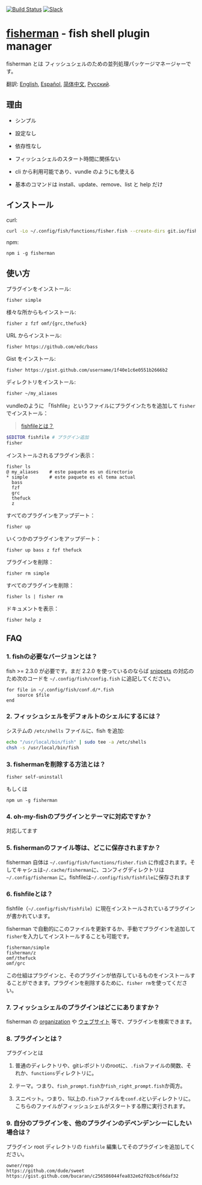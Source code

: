 [slack-link]: https://fisherman-wharf.herokuapp.com/
[slack-badge]: https://fisherman-wharf.herokuapp.com/badge.svg
[travis-link]: https://travis-ci.org/fisherman/fisherman
[travis-badge]: https://img.shields.io/travis/fisherman/fisherman.svg

[organization]: https://github.com/fisherman
[fish shell]: https://github.com/fish-shell/fish-shell
[fisherman]: http://fisherman.sh
[ウェブサイト]: http://fisherman.sh/#search

[English]: ../../README.md
[Español]: ../es-ES
[简体中文]: ../zh-CN
[Русский]: ..//ru-RU

[![Build Status][travis-badge]][travis-link]
[![Slack][slack-badge]][slack-link]

# [fisherman] - fish shell plugin manager

fisherman とは フィッシュシェルのための並列処理パッケージマネージャーです。

翻訳: [English], [Español], [简体中文], [Русский].

## 理由

* シンプル

* 設定なし

* 依存性なし

* フィッシュシェルのスタート時間に関係ない

* cli から利用可能であり、vundle のようにも使える

* 基本のコマンドは install、update、remove、list と help だけ

## インストール

curl:

```sh
curl -Lo ~/.config/fish/functions/fisher.fish --create-dirs git.io/fisherman
```

npm:

```
npm i -g fisherman
```

## 使い方

プラグインをインストール:

```
fisher simple
```

様々な所からもインストール:

```
fisher z fzf omf/{grc,thefuck}
```

URL からインストール:

```
fisher https://github.com/edc/bass
```

Gist をインストール:

```
fisher https://gist.github.com/username/1f40e1c6e0551b2666b2
```

ディレクトリをインストール:

```sh
fisher ~/my_aliases
```

vundleのように 「fishfile」というファイルにプラグインたちを追加して `fisher` でインストール：

> [fishfileとは？](#6-fishfileとは)

```sh
$EDITOR fishfile # プラグイン追加
fisher
```

インストールされるプラグイン表示：

```
fisher ls
@ my_aliases    # este paquete es un directorio
* simple        # este paquete es el tema actual
  bass
  fzf
  grc
  thefuck
  z
```

すべてのプラグインをアップデート：

```
fisher up
```

いくつかのプラグインをアップデート：

```
fisher up bass z fzf thefuck
```

プラグインを削除：

```
fisher rm simple
```

すべてのプラグインを削除：

```
fisher ls | fisher rm
```

ドキュメントを表示：

```
fisher help z
```

## FAQ

### 1. fishの必要なバージョンとは？

fish >= 2.3.0 が必要です。まだ 2.2.0 を使っているのならば [snippets](#8-プラグインとは) の対応のため次のコードを `~/.config/fish/config.fish` に追記してください。

```fish
for file in ~/.config/fish/conf.d/*.fish
    source $file
end
```

### 2. フィッシュシェルをデフォルトのシェルにするには？

システムの `/etc/shells` ファイルに、fish を追加:

```sh
echo "/usr/local/bin/fish" | sudo tee -a /etc/shells
chsh -s /usr/local/bin/fish
```

### 3. fishermanを削除する方法とは？

```fish
fisher self-uninstall
```

もしくは

```fish
npm un -g fisherman
```

### 4. oh-my-fishのプラグインとテーマに対応ですか？

対応してます

### 5. fishermanのファイル等は、どこに保存されますか？

fisherman 自体は `~/.config/fish/functions/fisher.fish` に作成されます。そしてキャシュは`~/.cache/fisherman`に、コンフィグディレクトリは `~/.config/fisherman` に。fishfileは`~/.config/fish/fishfile`に保存されます

### 6. fishfileとは？

fishfile（`~/.config/fish/fishfile`）に現在インストールされているプラグインが書かれています。

fisherman で自動的にこのファイルを更新するか、手動でプラグインを追加して `fisher`を入力してインストールすることも可能です。

```
fisherman/simple
fisherman/z
omf/thefuck
omf/grc
```

この仕組はプラグインと、そのプラグインが依存しているものをインストールすることができます。プラグインを削除するために、`fisher rm`を使ってください。

### 7. フィッシュシェルのプラグインはどこにありますか？

fisherman の [organization] や [ウェブサイト] 等で、プラグインを検索できます。

### 8. プラグインとは？

プラグインとは

1. 普通のディレクトリや、gitレポジトリのrootに、`.fish`ファイルの関数、それか、`functions`ディレクトリに。

2. テーマ。つまり、`fish_prompt.fish`か`fish_right_prompt.fish`か両方。

3. スニペット。つまり、1以上の`.fish`ファイルを`conf.d`といディレクトリに。こちらのファイルがフィッシュシェルがスタートする際に実行されます。

### 9. 自分のプラグインを、他のプラグインのデペンデンシーにしたい場合は？

プラグイン root ディレクトリの `fishfile` 編集してそのプラグインを追加してください。

```fish
owner/repo
https://github.com/dude/sweet
https://gist.github.com/bucaran/c256586044fea832e62f02bc6f6daf32
```
